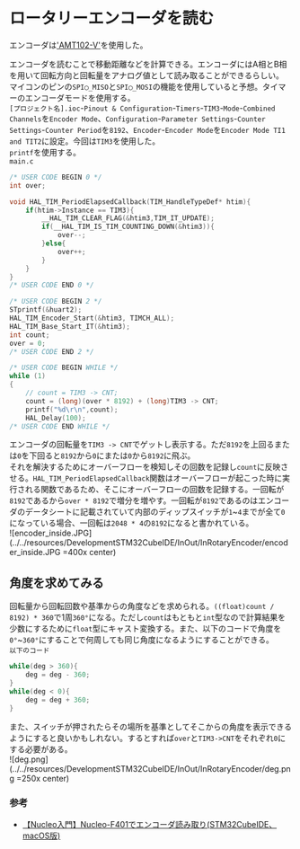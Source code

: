 # ロータリーエンコーダを読む

エンコーダは['AMT102-V'](https://www.digikey.jp/ja/products/detail/same-sky-formerly-cui-devices-/AMT102-V/827015?gclsrc=aw.ds&&utm_adgroup=&utm_source=google&utm_medium=cpc&utm_campaign=Pmax%20Shopping_Product_Medium%20ROAS&utm_term=&productid=827015&utm_content=&utm_id=go_cmp-20190420439_adg-_ad-__dev-c_ext-_prd-827015_sig-Cj0KCQjwhMq-BhCFARIsAGvo0KepiliL5UMokL4bXzAq1rxj0amR6aMMbkjXr6ANuMr8IIp5-BnlpJoaArLIEALw_wcB&gad_source=1&gclid=Cj0KCQjwhMq-BhCFARIsAGvo0KepiliL5UMokL4bXzAq1rxj0amR6aMMbkjXr6ANuMr8IIp5-BnlpJoaArLIEALw_wcB&gclsrc=aw.ds)を使用した。  

エンコーダを読むことで移動距離などを計算できる。エンコーダにはA相とB相を用いて回転方向と回転量をアナログ値として読み取ることができるらしい。  
マイコンのピンの`SPI◯_MISO`と`SPI◯_MOSI`の機能を使用していると予想。タイマーのエンコーダモードを使用する。  
`[プロジェクト名].ioc`-`Pinout & Configuration`-`Timers`-`TIM3`-`Mode`-`Combined Channels`を`Encoder Mode`、`Configuration`-`Parameter Settings`-`Counter Settings`-`Counter Period`を`8192`、`Encoder`-`Encoder Mode`を`Encoder Mode TI1 and TIT2`に設定。今回は`TIM3`を使用した。  
`printf`を使用する。  
`main.c`  

```c
/* USER CODE BEGIN 0 */
int over;

void HAL_TIM_PeriodElapsedCallback(TIM_HandleTypeDef* htim){
    if(htim->Instance == TIM3){
        __HAL_TIM_CLEAR_FLAG(&htim3,TIM_IT_UPDATE);
        if(__HAL_TIM_IS_TIM_COUNTING_DOWN(&htim3)){
            over--;
        }else{
            over++;
        }
    }
}
/* USER CODE END 0 */

/* USER CODE BEGIN 2 */
STprintf(&huart2);
HAL_TIM_Encoder_Start(&htim3, TIMCH_ALL);
HAL_TIM_Base_Start_IT(&htim3);
int count;
over = 0;
/* USER CODE END 2 */

/* USER CODE BEGIN WHILE */
while (1)
{
    // count = TIM3 -> CNT;
    count = (long)(over * 8192) + (long)TIM3 -> CNT;
    printf("%d\r\n",count);
    HAL_Delay(100);
/* USER CODE END WHILE */
```  

エンコーダの回転量を`TIM3 -> CNT`でゲットし表示する。ただ`8192`を上回るまたは`0`を下回ると`8192`から`0`にまたは`0`から`8192`に飛ぶ。  
それを解決するためにオーバーフローを検知しその回数を記録し`count`に反映させる。`HAL_TIM_PeriodElapsedCallback`関数はオーバーフローが起こった時に実行される関数であるため、そこにオーバーフローの回数を記録する。一回転が`8192`であるから`over * 8192`で増分を増やす。一回転が`8192`であるのはエンコーダのデータシートに記載されていて内部のディップスイッチが`1`~`4`までが全て`0`になっている場合、一回転は`2048 * 4`の`8192`になると書かれている。  
![encoder_inside.JPG](../../resources/DevelopmentSTM32CubeIDE/InOut/InRotaryEncoder/encoder_inside.JPG =400x center)  

## 角度を求めてみる  

回転量から回転回数や基準からの角度などを求められる。`((float)count / 8192) * 360`で1周`360°`になる。ただし`count`はもともと`int`型なので計算結果を少数にするために`float`型にキャスト変換する。また、以下のコードで角度を`0°`~`360°`にすることで何周しても同じ角度になるようにすることができる。  
`以下のコード`  

```c
while(deg > 360){
    deg = deg - 360;
}
while(deg < 0){
    deg = deg + 360;
}
```  

また、スイッチが押されたらその場所を基準としてそこからの角度を表示できるようにすると良いかもしれない。するとすれば`over`と`TIM3->CNT`をそれぞれ`0`にする必要がある。  
![deg.png](../../resources/DevelopmentSTM32CubeIDE/InOut/InRotaryEncoder/deg.png =250x center)  

### 参考

* [【Nucleo入門】Nucleo-F401でエンコーダ読み取り(STM32CubeIDE、macOS版)](https://www.shujima.work/entry/2019/05/28/221629)  
